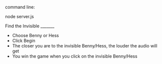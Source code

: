 command line:
  
  node server.js

Find the Invisible _______
- Choose Benny or Hess
- Click Begin
- The closer you are to the invisible Benny/Hess, the louder the audio will get
- You win the game when you click on the invisible Benny/Hess
